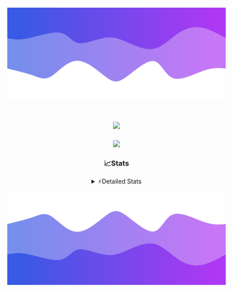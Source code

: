 ![Header](./header.png)
<div align="center">

<h1 align="center">
  <a href="https://git.io/typing-svg">
    <img src="https://readme-typing-svg.herokuapp.com/?lines=Hello,+There!+%F0%9F%91%8B;This+is+chicho.;Owner+on+Ocean;&center=true&size=25">
  </a>
</h1>
  
<p align="center">
  <img src="https://lanyard.cnrad.dev/api/852683595378196480" />
</p>

### 📈Stats
<details>
    <summary> ⚡Detailed Stats</summary>
    <br/>

<!--START_SECTION:waka-->
![Code Time](http://img.shields.io/badge/Code%20Time-986%20hrs%2037%20mins-blue)

![Profile Views](http://img.shields.io/badge/Profile%20Views-0-blue)

**🐱 My GitHub Data** 

> 📦 188.2 kB Used in GitHub's Storage 
 > 
> 🏆 0 Contributions in the Year 2025
 > 
> 🚫 Not Opted to Hire
 > 
> 📜 15 Public Repositories 
 > 
> 🔑 13 Private Repositories 
 > 
**I'm a Night 🦉** 

```text
🌞 Morning                24 commits          █░░░░░░░░░░░░░░░░░░░░░░░░   04.60 % 
🌆 Daytime                72 commits          ███░░░░░░░░░░░░░░░░░░░░░░   13.79 % 
🌃 Evening                235 commits         ███████████░░░░░░░░░░░░░░   45.02 % 
🌙 Night                  191 commits         █████████░░░░░░░░░░░░░░░░   36.59 % 
```
📅 **I'm Most Productive on Friday** 

```text
Monday                   27 commits          █░░░░░░░░░░░░░░░░░░░░░░░░   05.17 % 
Tuesday                  114 commits         █████░░░░░░░░░░░░░░░░░░░░   21.84 % 
Wednesday                83 commits          ████░░░░░░░░░░░░░░░░░░░░░   15.90 % 
Thursday                 67 commits          ███░░░░░░░░░░░░░░░░░░░░░░   12.84 % 
Friday                   125 commits         ██████░░░░░░░░░░░░░░░░░░░   23.95 % 
Saturday                 59 commits          ███░░░░░░░░░░░░░░░░░░░░░░   11.30 % 
Sunday                   47 commits          ██░░░░░░░░░░░░░░░░░░░░░░░   09.00 % 
```


📊 **This Week I Spent My Time On** 

```text
🕑︎ Time Zone: America/Argentina/Buenos_Aires

💬 Programming Languages: 
TypeScript               50 hrs 46 mins      ███████████████████████░░   92.82 % 
JSON                     1 hr 51 mins        █░░░░░░░░░░░░░░░░░░░░░░░░   03.40 % 
Other                    46 mins             ░░░░░░░░░░░░░░░░░░░░░░░░░   01.40 % 
JavaScript               18 mins             ░░░░░░░░░░░░░░░░░░░░░░░░░   00.56 % 
Git Config               15 mins             ░░░░░░░░░░░░░░░░░░░░░░░░░   00.47 % 

🔥 Editors: 
Cursor                   54 hrs 42 mins      █████████████████████████   100.00 % 

🐱‍💻 Projects: 
ocean-backend            50 hrs 57 mins      ███████████████████████░░   93.14 % 
backend-ocean            2 hrs 2 mins        █░░░░░░░░░░░░░░░░░░░░░░░░   03.72 % 
Proyecto                 48 mins             ░░░░░░░░░░░░░░░░░░░░░░░░░   01.47 % 
frontend-ocean           28 mins             ░░░░░░░░░░░░░░░░░░░░░░░░░   00.85 % 
novapulse                13 mins             ░░░░░░░░░░░░░░░░░░░░░░░░░   00.41 % 

💻 Operating System: 
Windows                  54 hrs 42 mins      █████████████████████████   100.00 % 
```

**I Mostly Code in JavaScript** 

```text
JavaScript               8 repos             ██████░░░░░░░░░░░░░░░░░░░   24.24 % 
HTML                     7 repos             █████░░░░░░░░░░░░░░░░░░░░   21.21 % 
TypeScript               4 repos             ███░░░░░░░░░░░░░░░░░░░░░░   12.12 % 
Astro                    2 repos             ██░░░░░░░░░░░░░░░░░░░░░░░   06.06 % 
SCSS                     1 repo              █░░░░░░░░░░░░░░░░░░░░░░░░   03.03 % 
```




 Last Updated on 19/01/2025 11:11:46 UTC
<!--END_SECTION:waka-->
</details>

![Footer](./footer.png)
